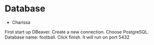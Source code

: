 # Database

- Charissa

First start up DBeaver.
Create a new connection.
Choose PostgreSQL.
Database name: football.
Click finish. It will run on port 5432
